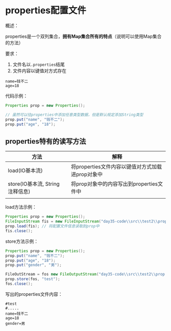 # properties配置文件



概述：

properties是一个双列集合，**拥有Map集合所有的特点**（说明可以使用Map集合的方法）





要求：

1. 文件名以`.properties`结尾
2. 文件内容以键值对方式存在

```
name=钱不二
age=18
```



代码示例：

```java
Properties prop = new Properties();

// 虽然可以往properties中添加任意类型数据，但是默认规定添加String类型
prop.put("name", "钱不二");
prop.put("age", "18");
```







## properties特有的读写方法



| 方法                             | 解释                                             |
| -------------------------------- | ------------------------------------------------ |
| load(IO基本流)                   | 将properties文件内容以键值对方式加载进prop对象中 |
| store(IO基本流, String 注释信息) | 将prop对象中的内容写出到properties文件中         |
|                                  |                                                  |



load方法示例：

```java
Properties prop = new Properties();
FileInputStream fis = new FileInputStream("day35-code\\src\\test2\\prop.properties");
prop.load(fis); // 将配置文件信息读取到prop中
fis.close();
```



store方法示例：

```java
Properties prop = new Properties();
prop.put("name", "钱不二");
prop.put("age", "18");
prop.put("gender", "男");

FileOutStream = fos new FileOutputStream("day35-code\\src\\test2\\prop.properties");
prop.store(fos, "test");
fos.close();
```

写出的properties文件内容：

```
#test
#.....
name=钱不二
age=18
gender=男
```

